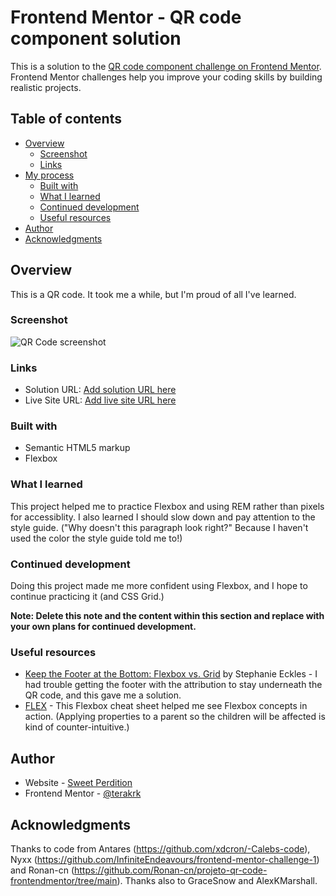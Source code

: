 # Frontend Mentor - QR code component solution

This is a solution to the [QR code component challenge on Frontend Mentor](https://www.frontendmentor.io/challenges/qr-code-component-iux_sIO_H). Frontend Mentor challenges help you improve your coding skills by building realistic projects. 

## Table of contents

- [Overview](#overview)
  - [Screenshot](#screenshot)
  - [Links](#links)
- [My process](#my-process)
  - [Built with](#built-with)
  - [What I learned](#what-i-learned)
  - [Continued development](#continued-development)
  - [Useful resources](#useful-resources)
- [Author](#author)
- [Acknowledgments](#acknowledgments)

## Overview

This is a QR code. It took me a while, but I'm proud of all I've learned.

### Screenshot

![QR Code screenshot](./images/qr-code.jpg)


### Links

- Solution URL: [Add solution URL here](https://www.frontendmentor.io/solutions/qr-code-made-with-flexbox-Y1w2XvMAeK)
- Live Site URL: [Add live site URL here](https://jolly-fox-abb9ee.netlify.app/)

### Built with

- Semantic HTML5 markup
- Flexbox

### What I learned

This project helped me to practice Flexbox and using REM rather than pixels for accessiblity. I also learned I should slow down and pay attention to the style guide. ("Why doesn't this paragraph look right?" Because I haven't used the color the style guide told me to!)

### Continued development

Doing this project made me more confident using Flexbox, and I hope to continue practicing it (and CSS Grid.)

**Note: Delete this note and the content within this section and replace with your own plans for continued development.**

### Useful resources

- [Keep the Footer at the Bottom: Flexbox vs. Grid](https://moderncss.dev/keep-the-footer-at-the-bottom-flexbox-vs-grid/) by Stephanie Eckles - I had trouble getting the footer with the attribution to stay underneath the QR code, and this gave me a solution.
- [FLEX](https://flexbox.malven.co/) - This Flexbox cheat sheet helped me see Flexbox concepts in action. (Applying properties to a parent so the children will be affected is kind of counter-intuitive.)

## Author

- Website - [Sweet Perdition](http://www.sweet-perdition.net)
- Frontend Mentor - [@terakrk](https://www.frontendmentor.io/profile/terakrk)



## Acknowledgments

Thanks to code from Antares (https://github.com/xdcron/-Calebs-code), Nyxx (https://github.com/InfiniteEndeavours/frontend-mentor-challenge-1) and Ronan-cn (https://github.com/Ronan-cn/projeto-qr-code-frontendmentor/tree/main). Thanks also to GraceSnow and AlexKMarshall.

